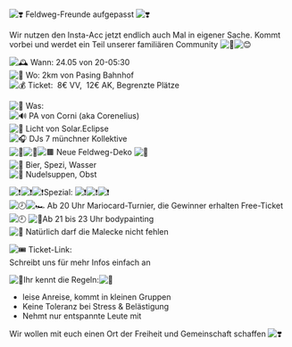 ![❣️](assets/img/emoji/2763.png) Feldweg-Freunde aufgepasst ![❣️](assets/img/emoji/2763.png)  
  
Wir nutzen den Insta-Acc jetzt endlich auch Mal in eigener Sache. Kommt vorbei und werdet ein Teil unserer familiären Community ![🙌](assets/img/emoji/1f64c.png)![😊](assets/img/emoji/1f60a.png)  
  
  
![🕰️](assets/img/emoji/1f570.png) Wann: 24.05 von 20-05:30  
![📌](assets/img/emoji/1f4cc.png) Wo: 2km von Pasing Bahnhof  
![💰](assets/img/emoji/1f4b0.png) Ticket:  8€ VV,  12€ AK, Begrenzte Plätze  
  
  
![🔎](assets/img/emoji/1f50e.png) Was:  
![🔊](assets/img/emoji/1f50a.png) PA von Corni (aka Corenelius)  
![🚥](assets/img/emoji/1f6a5.png) Licht von Solar.Eclipse  
![🎧](assets/img/emoji/1f3a7.png) DJs 7 münchner Kollektive  
![🍄](assets/img/emoji/1f344.png)![🍄](assets/img/emoji/1f344.png)‍![🟫](assets/img/emoji/1f7eb.png) Neue Feldweg-Deko ![🤩](assets/img/emoji/1f929.png)  
![🍻](assets/img/emoji/1f37b.png) Bier, Spezi, Wasser  
![🍜](assets/img/emoji/1f35c.png) Nudelsuppen, Obst  
  
![❗](assets/img/emoji/2757.png)![❗](assets/img/emoji/2757.png)![❗](assets/img/emoji/2757.png)Spezial: ![❗](assets/img/emoji/2757.png)![❗](assets/img/emoji/2757.png)![❗](assets/img/emoji/2757.png)  
![🕗](assets/img/emoji/1f557.png)![🏎️](assets/img/emoji/1f3ce.png) Ab 20 Uhr Mariocard-Turnier, die Gewinner erhalten Free-Ticket  
![🕘](assets/img/emoji/1f558.png) ![💄](assets/img/emoji/1f484.png)Ab 21 bis 23 Uhr bodypainting  
![🎨](assets/img/emoji/1f3a8.png) Natürlich darf die Malecke nicht fehlen  
  
  
  
![🎟️](assets/img/emoji/1f39f.png) Ticket-Link:  
Schreibt uns für mehr Infos einfach an  
  
  
  
  
![🚫](assets/img/emoji/1f6ab.png)Ihr kennt die Regeln:![🚫](assets/img/emoji/1f6ab.png)  
- leise Anreise, kommt in kleinen Gruppen  
- Keine Toleranz bei Stress & Belästigung  
- Nehmt nur entspannte Leute mit  
  
Wir wollen mit euch einen Ort der Freiheit und Gemeinschaft schaffen ![❣️](assets/img/emoji/2763.png)